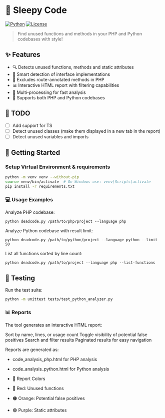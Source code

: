 # 👻 Sleepy Code

[![Python](https://img.shields.io/badge/python-3.7+-blue.svg)](https://www.python.org/downloads/)
[![License](https://img.shields.io/badge/license-MIT-green.svg)](LICENSE)

> Find unused functions and methods in your PHP and Python codebases with style!

## ✨ Features

- 🔍 Detects unused functions, methods and static attributes
- 🎯 Smart detection of interface implementations
- 🚫 Excludes route-annotated methods in PHP
- 📊 Interactive HTML report with filtering capabilities
- 🔄 Multi-processing for fast analysis
- 🐍 Supports both PHP and Python codebases

## 🎯 TODO

- [ ] Add support for TS
- [ ] Detect unused classes (make them displayed in a new tab in the report)
- [ ] Detect unused variables and imports

## 🚀 Getting Started

### Setup Virtual Environment & requirements

```bash
python -m venv venv --without-pip
source venv/bin/activate  # On Windows use: venv\Scripts\activate
pip install -r requirements.txt
```

### 💻 Usage Examples

Analyze PHP codebase:

`python deadcode.py /path/to/php/project --language php`

Analyze Python codebase with result limit:

`python deadcode.py /path/to/python/project --language python --limit 50`

List all functions sorted by line count:

`python deadcode.py /path/to/project --language php --list-functions`

## 🧪 Testing

Run the test suite:
```bash
python -m unittest tests/test_python_analyzer.py
```

### 📊 Reports

The tool generates an interactive HTML report:

Sort by name, lines, or usage count
Toggle visibility of potential false positives
Search and filter results
Paginated results for easy navigation

Reports are generated as:

- code_analysis_php.html for PHP analysis
- code_analysis_python.html for Python analysis

- 🎨 Report Colors
- 🔴 Red: Unused functions
- 🟠 Orange: Potential false positives
- 🟣 Purple: Static attributes
